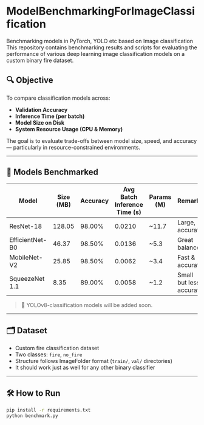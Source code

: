 # ModelBenchmarkingForImageClassification
Benchmarking models in PyTorch, YOLO etc based on Image classification
This repository contains benchmarking results and scripts for evaluating the performance of various deep learning image classification models on a custom binary fire dataset.

## 🔍 Objective

To compare classification models across:
- **Validation Accuracy**
- **Inference Time (per batch)**
- **Model Size on Disk**
- **System Resource Usage (CPU & Memory)**

The goal is to evaluate trade-offs between model size, speed, and accuracy — particularly in resource-constrained environments.

---

## 🧪 Models Benchmarked

| Model             | Size (MB) | Accuracy | Avg Batch Inference Time (s) | Params (M) | Remarks               |
|------------------|-----------|----------|-------------------------------|------------|------------------------|
| ResNet-18        | 128.05    | 98.00%   | 0.0210                        | ~11.7      | Large, accurate        |
| EfficientNet-B0  | 46.37     | 98.50%   | 0.0136                        | ~5.3       | Great balance          |
| MobileNet-V2     | 25.85     | 98.50%   | 0.0062                        | ~3.4       | Fast & accurate        |
| SqueezeNet 1.1   | 8.35      | 89.00%   | 0.0058                        | ~1.2       | Small but less accurate|

> 📝 YOLOv8-classification models will be added soon.

---

## 🗂 Dataset

- Custom fire classification dataset
- Two classes: `fire`, `no_fire`
- Structure follows ImageFolder format (`train/`, `val/` directories)
- It should work just as well for any other binary classifier

---

## 🛠️ How to Run

```bash
pip install -r requirements.txt
python benchmark.py
